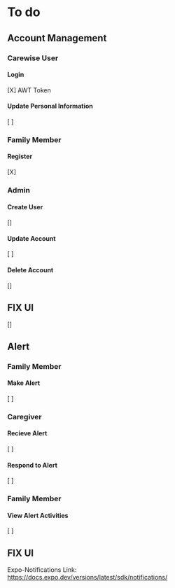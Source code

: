 # To do

## Account Management

### Carewise User

#### Login

[X] AWT Token

#### Update Personal Information

[ ]

### Family Member

#### Register

[X]

### Admin

#### Create User

[]

#### Update Account

[ ]

#### Delete Account

[]

## FIX UI

[]

## Alert

### Family Member

#### Make Alert

[ ]

### Caregiver

#### Recieve Alert

[ ]

#### Respond to Alert

[ ]

### Family Member

#### View Alert Activities

[ ]

## FIX UI

Expo-Notifications Link:
https://docs.expo.dev/versions/latest/sdk/notifications/
